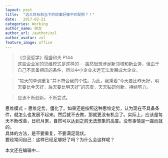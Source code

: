 ```yaml
---
layout: post
title:  "远大目标和当下的琐事好像不匹配啊？！"
date:   2017-02-21
categories: Working
author_name: 晓龙
author_url: /author/zxl
author_avatar: zxl
feature_image: office
---
```

>《京瓷哲学》稻盛和夫 P144  
> 这些企业家的思维模式是这样的---虽然很想涉足新领域和新业务，但由于自己不具备相应的条件，所以中小企业永远无法发展成大企业。

> “每天的单调重复”并不符合我的个性。为此，我秉着“今天要比昨天好，明天要比今天好，后天要比明天好”的态度，天天钻研创新，持续努力。

> 应该不断创新，不断尝试。

思维模式 = 思维定势，僵化了。如果还是按照这种思维定势，认为现在不具备条件，就怎么也发展不起来。然后就不去做，那就更没有机会了。实际上，应该是每天不断改善，日积月累，自然可以达到之前无法想象的高度。没有事情是一蹴而就的。  
具体的方法，是不要重复，不要满足现状。  
要经常问自己：这样已经足够好了吗？为什么会这样呢？  
  
本文还在编辑中...



